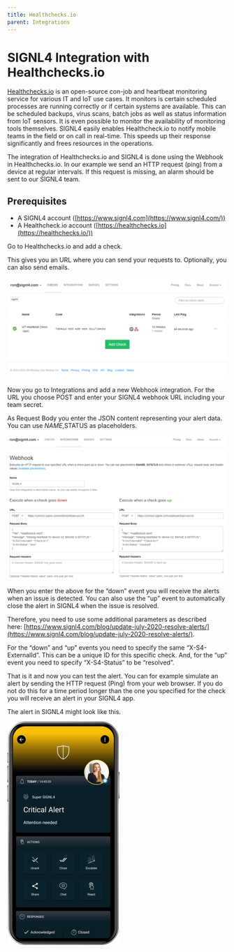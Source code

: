 ```yaml
---
title: Healthchecks.io
parent: Integrations
---
```


# SIGNL4 Integration with Healthchecks.io

[Healthchecks.io](https://healthchecks.io/) is an open-source con-job and heartbeat monitoring service for various IT and IoT use cases. It monitors is certain scheduled processes are running correctly or if certain systems are available. This can be scheduled backups, virus scans, batch jobs as well as status information from IoT sensors. It is even possible to monitor the availability of monitoring tools themselves. SIGNL4 easily enables Healthcheck.io to notify mobile teams in the field or on call in real-time. This speeds up their response significantly and frees resources in the operations.

The integration of Healthchecks.io and SIGNL4 is done using the Webhook in Healthchecks.io. In our example we send an HTTP request (ping) from a device at regular intervals. If this request is missing, an alarm should be sent to our SIGNL4 team.

## Prerequisites

- A SIGNL4 account ([https://www.signl4.com](https://www.signl4.com/))
- A Healthcheck.io account ([https://healthchecks.io](https://healthchecks.io/))

Go to Healthchecks.io and add a check.

This gives you an URL where you can send your requests to. Optionally, you can also send emails.

![Healthchecks Checks](healthchecks-checks.png)

Now you go to Integrations and add a new Webhook integration. For the URL you choose POST and enter your SIGNL4 webhook URL including your team secret.

As Request Body you enter the JSON content representing your alert data. You can use $NAME, $STATUS as placeholders.

![Healthchecks Webhook](healthchecks-webhook.png)

When you enter the above for the “down” event you will receive the alerts when an issue is detected. You can also use the “up” event to automatically close the alert in SIGNL4 when the issue is resolved.

Therefore, you need to use some additional parameters as described here: [https://www.signl4.com/blog/update-july-2020-resolve-alerts/](https://www.signl4.com/blog/update-july-2020-resolve-alerts/).

For the “down” and “up” events you need to specify the same “X-S4-ExternalId”. This can be a unique ID for this specific check. And, for the “up” event you need to specify “X-S4-Status” to be “resolved”.

That is it and now you can test the alert. You can for example simulate an alert by sending the HTTP request (Ping) from your web browser. If you do not do this for a time period longer than the one you specified for the check you will receive an alert in your SIGNL4 app.

The alert in SIGNL4 might look like this.

![SIGNL4 Alert](signl4-alert.png)
